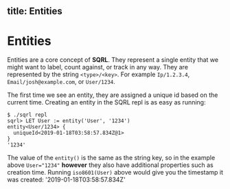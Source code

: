 ## title: Entities

# Entities

Entities are a core concept of **SQRL**. They represent a single entity that we might want to label, count against, or track in any way. They are represented by the string `<type>/<key>`. For example `Ip/1.2.3.4`, <code>Email/josh&#64;example.com</code>, or `User/1234`.

The first time we see an entity, they are assigned a unique id based on the current time. Creating an entity in the SQRL repl is as easy as running:

```
$ ./sqrl repl
sqrl> LET User := entity('User', '1234')
entity<User/1234> {
  uniqueId<2019-01-18T03:58:57.834Z@1>
}
'1234'
```

The value of the `entity()` is the same as the string key, so in the example above `User="1234"` **however** they also have additional properties such as creation time. Running `iso8601(User)` above would give you the timestamp it was created: '2019-01-18T03:58:57.834Z'
